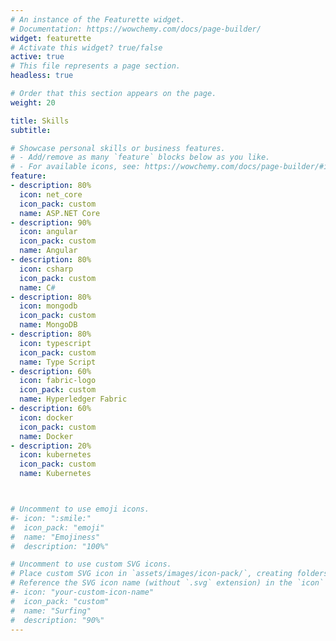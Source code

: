 ```yaml
---
# An instance of the Featurette widget.
# Documentation: https://wowchemy.com/docs/page-builder/
widget: featurette
# Activate this widget? true/false
active: true
# This file represents a page section.
headless: true

# Order that this section appears on the page.
weight: 20

title: Skills
subtitle:

# Showcase personal skills or business features.
# - Add/remove as many `feature` blocks below as you like.
# - For available icons, see: https://wowchemy.com/docs/page-builder/#icons
feature:
- description: 80%
  icon: net_core
  icon_pack: custom
  name: ASP.NET Core
- description: 90%
  icon: angular
  icon_pack: custom
  name: Angular
- description: 80%
  icon: csharp
  icon_pack: custom
  name: C#
- description: 80%
  icon: mongodb
  icon_pack: custom
  name: MongoDB
- description: 80%
  icon: typescript
  icon_pack: custom
  name: Type Script
- description: 60%
  icon: fabric-logo 
  icon_pack: custom
  name: Hyperledger Fabric
- description: 60%
  icon: docker
  icon_pack: custom
  name: Docker
- description: 20%
  icon: kubernetes 
  icon_pack: custom
  name: Kubernetes



# Uncomment to use emoji icons.
#- icon: ":smile:"
#  icon_pack: "emoji"
#  name: "Emojiness"
#  description: "100%"  

# Uncomment to use custom SVG icons.
# Place custom SVG icon in `assets/images/icon-pack/`, creating folders if necessary.
# Reference the SVG icon name (without `.svg` extension) in the `icon` field.
#- icon: "your-custom-icon-name"
#  icon_pack: "custom"
#  name: "Surfing"
#  description: "90%"
---
```

